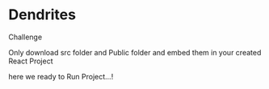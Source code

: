 # Dendrites
Challenge


Only download src folder and Public folder and embed them in your created React Project 

here we ready to Run Project...!
